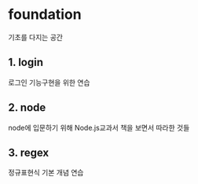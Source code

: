 # foundation
기초를 다지는 공간

## 1. login
로그인 기능구현을 위한 연습
## 2. node
node에 입문하기 위해 Node.js교과서 책을 보면서 따라한 것들
## 3. regex
정규표현식 기본 개념 연습